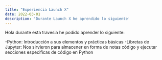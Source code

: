 ```yaml
---
title: "Experiencia Launch X"
date: 2022-03-01
description: 'Durante Launch X he aprendido lo siguiente'
---
```


Hola durante esta travesia he podido aprender lo siguiente:

-Python: Introducción a sus elementos y prácticas básicas
-Libretas de Jupyter: Nos sirvieron para almacener en forma de notas código y ejecutar secciones especificas de código en Python
